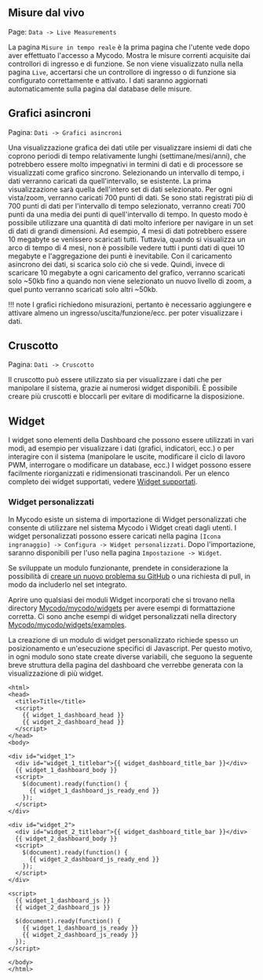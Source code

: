 ## Misure dal vivo

Page\: `Data -> Live Measurements`

La pagina `Misure in tempo reale` è la prima pagina che l'utente vede dopo aver effettuato l'accesso a Mycodo. Mostra le misure correnti acquisite dai controllori di ingresso e di funzione. Se non viene visualizzato nulla nella pagina `Live`, accertarsi che un controllore di ingresso o di funzione sia configurato correttamente e attivato. I dati saranno aggiornati automaticamente sulla pagina dal database delle misure.

## Grafici asincroni

Pagina\: `Dati -> Grafici asincroni`

Una visualizzazione grafica dei dati utile per visualizzare insiemi di dati che coprono periodi di tempo relativamente lunghi (settimane/mesi/anni), che potrebbero essere molto impegnativi in termini di dati e di processore se visualizzati come grafico sincrono. Selezionando un intervallo di tempo, i dati verranno caricati da quell'intervallo, se esistente. La prima visualizzazione sarà quella dell'intero set di dati selezionato. Per ogni vista/zoom, verranno caricati 700 punti di dati. Se sono stati registrati più di 700 punti di dati per l'intervallo di tempo selezionato, verranno creati 700 punti da una media dei punti di quell'intervallo di tempo. In questo modo è possibile utilizzare una quantità di dati molto inferiore per navigare in un set di dati di grandi dimensioni. Ad esempio, 4 mesi di dati potrebbero essere 10 megabyte se venissero scaricati tutti. Tuttavia, quando si visualizza un arco di tempo di 4 mesi, non è possibile vedere tutti i punti dati di quei 10 megabyte e l'aggregazione dei punti è inevitabile. Con il caricamento asincrono dei dati, si scarica solo ciò che si vede. Quindi, invece di scaricare 10 megabyte a ogni caricamento del grafico, verranno scaricati solo ~50kb fino a quando non viene selezionato un nuovo livello di zoom, a quel punto verranno scaricati solo altri ~50kb.

!!! note
    I grafici richiedono misurazioni, pertanto è necessario aggiungere e attivare almeno un ingresso/uscita/funzione/ecc. per poter visualizzare i dati.

## Cruscotto

Pagina\: `Dati -> Cruscotto`

Il cruscotto può essere utilizzato sia per visualizzare i dati che per manipolare il sistema, grazie ai numerosi widget disponibili. È possibile creare più cruscotti e bloccarli per evitare di modificarne la disposizione.

## Widget

I widget sono elementi della Dashboard che possono essere utilizzati in vari modi, ad esempio per visualizzare i dati (grafici, indicatori, ecc.) o per interagire con il sistema (manipolare le uscite, modificare il ciclo di lavoro PWM, interrogare o modificare un database, ecc.) I widget possono essere facilmente riorganizzati e ridimensionati trascinandoli. Per un elenco completo dei widget supportati, vedere [Widget supportati](Supported-Widgets.md).

### Widget personalizzati

In Mycodo esiste un sistema di importazione di Widget personalizzati che consente di utilizzare nel sistema Mycodo i Widget creati dagli utenti. I widget personalizzati possono essere caricati nella pagina `[Icona ingranaggio] -> Configura -> Widget personalizzati`. Dopo l'importazione, saranno disponibili per l'uso nella pagina `Impostazione -> Widget`.

Se sviluppate un modulo funzionante, prendete in considerazione la possibilità di [creare un nuovo problema su GitHub](https://github.com/kizniche/Mycodo/issues/new?assignees=&labels=&template=feature-request.md&title=New%20Module) o una richiesta di pull, in modo da includerlo nel set integrato.

Aprire uno qualsiasi dei moduli Widget incorporati che si trovano nella directory [Mycodo/mycodo/widgets](https://github.com/kizniche/Mycodo/tree/master/mycodo/widgets/) per avere esempi di formattazione corretta. Ci sono anche esempi di widget personalizzati nella directory [Mycodo/mycodo/widgets/examples](https://github.com/kizniche/Mycodo/tree/master/mycodo/widgets/examples).

La creazione di un modulo di widget personalizzato richiede spesso un posizionamento e un'esecuzione specifici di Javascript. Per questo motivo, in ogni modulo sono state create diverse variabili, che seguono la seguente breve struttura della pagina del dashboard che verrebbe generata con la visualizzazione di più widget.

```angular2html
<html>
<head>
  <title>Title</title>
  <script>
    {{ widget_1_dashboard_head }}
    {{ widget_2_dashboard_head }}
  </script>
</head>
<body>

<div id="widget_1">
  <div id="widget_1_titlebar">{{ widget_dashboard_title_bar }}</div>
  {{ widget_1_dashboard_body }}
  <script>
    $(document).ready(function() {
      {{ widget_1_dashboard_js_ready_end }}
    });
  </script>
</div>

<div id="widget_2">
  <div id="widget_2_titlebar">{{ widget_dashboard_title_bar }}</div>
  {{ widget_2_dashboard_body }}
  <script>
    $(document).ready(function() {
      {{ widget_2_dashboard_js_ready_end }}
    });
  </script>
</div>

<script>
  {{ widget_1_dashboard_js }}
  {{ widget_2_dashboard_js }}

  $(document).ready(function() {
    {{ widget_1_dashboard_js_ready }}
    {{ widget_2_dashboard_js_ready }}
  });
</script>

</body>
</html>
```
